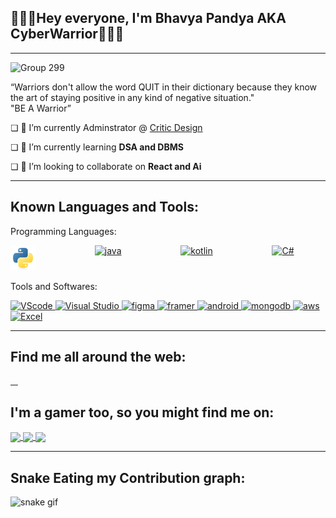 ## 🧑🏻‍💻Hey everyone, I'm Bhavya Pandya AKA CyberWarrior🧑🏻‍💻
_______________________________________________________________________________________________________________________________________________________________________
<img width="1584" alt="Group 299" src="https://user-images.githubusercontent.com/80274814/234320096-797891b3-87a6-46db-947f-d2b5a11a9285.png">


“Warriors don't allow the word QUIT in their dictionary because they know the art of staying positive in any kind of negative situation." 
<br>"BE A Warrior”

❏ 🔭 I’m currently Adminstrator @ [Critic Design](https://criticdesigns.com/)

❏ 🌱 I’m currently learning **DSA and DBMS**

❏ 👯 I’m looking to collaborate on **React and Ai**
_______________________________________________________________________________________________________________________________________________________________________

## Known Languages and Tools:
Programming Languages:
<p style="display: flex; width: 90%; justify-content: space-between; align="left">
<a href="https://www.python.org" target="_blank" rel="noreferrer"> <img src="https://raw.githubusercontent.com/devicons/devicon/master/icons/python/python-original.svg" alt="python" width="40" height="40"/> </a>
<a href="https://www.java.com" target="_blank" rel="noreferrer"> <img src="https://github.com/CyberWarrior743/CyberWarrior743/assets/80274814/ccfe4d2c-b0b7-4ea8-96e5-1248df59b7fe" alt="java" width="40" height="40"/> </a>
<a href="https://kotlinlang.org" target="_blank" rel="noreferrer"> <img src="https://user-images.githubusercontent.com/80274814/199768277-777c1681-61cc-461a-b2f7-432f57b7f825.svg" alt="kotlin" width="40" height="40"/> </a>
<a href="https://visualstudio.microsoft.com/downloads/" target="_blank" rel="noreferrer"> <img src="https://github.com/CyberWarrior743/CyberWarrior743/assets/80274814/07644188-3593-4d59-83b7-aab3622258fa" alt="C#" width="40" height="40"/> </a> 
  
Tools and Softwares:
<p align="left">
<a href="https://code.visualstudio.com/" target="_blank" rel="noreferrer"> <img src="https://upload.wikimedia.org/wikipedia/commons/9/9a/Visual_Studio_Code_1.35_icon.svg" alt="VScode" width="40" height="40"/> </a>
<a href="https://visualstudio.microsoft.com/vs/" target="_blank" rel="noreferrer"> <img src="https://upload.wikimedia.org/wikipedia/commons/5/59/Visual_Studio_Icon_2019.svg" alt="Visual Studio" width="40" height="40"/> </a>
<a href="https://www.figma.com/" target="_blank" rel="noreferrer"> <img src="https://www.vectorlogo.zone/logos/figma/figma-icon.svg" alt="figma" width="40" height="40"/> </a>
<a href="https://www.framer.com/" target="_blank" rel="noreferrer"> <img src="https://github.com/CyberWarrior743/CyberWarrior743/assets/80274814/34886d4c-a619-4a5c-9154-615363e78f24" alt="framer" width="40" height="40"/> </a>
<a href="https://developer.android.com" target="_blank" rel="noreferrer"> <img src="https://upload.wikimedia.org/wikipedia/commons/9/95/Android_Studio_Icon_3.6.svg" alt="android" width="40" height="40"/> </a> 
<a href="https://www.mongodb.com/" target="_blank" rel="noreferrer"> <img src="https://www.svgrepo.com/show/331488/mongodb.svg" alt="mongodb" width="40" height="40"/> </a> 
<a href="https://aws.amazon.com" target="_blank" rel="noreferrer"> <img src="https://github.com/CyberWarrior743/CyberWarrior743/assets/80274814/a13dcd97-fd17-434d-984a-25e472d8f844" alt="aws" width="40" height="40"/> </a> 
<a href="https://www.microsoft.com/en-in/microsoft-365/excel" target="_blank" rel="noreferrer"> <img src="https://user-images.githubusercontent.com/80274814/199767471-b08266ac-1921-4edf-a98e-83894d039892.svg" alt="Excel" width="40" height="40"/> </a>

________________________________________________________________________________________________________________________________________________________

## Find me all around the web:
<p align="left">
<a href="https://twitter.com/0Cyberwarrior1" target="blank"> <img align="center" src="https://user-images.githubusercontent.com/80274814/199778794-e1cc6e38-7873-4e95-80ef-1b04d4857aa7.svg" title = "Twitter" alt="" height="40" /> </a>
<a href="https://www.linkedin.com/in/bhavyapandya07/" target="blank"> <img align="center" src="https://github.com/mishmanners/MishManners/blob/master/socials/transparent-Linkedin-logo-icon.png" alt="" height="40" /> </a>
<a href="http://instagram.com/Cyberwarrior1.0" target="blank"> <img align="center" src="https://user-images.githubusercontent.com/80274814/199779516-e166dba1-b28e-405d-8ecd-0b7bca9f8d68.svg" alt="" height="40" /> </a>
<a href="https://bento.me/bhavyapandya" target="blank"> <img align="center" src="https://global-uploads.webflow.com/6335b33630f88833a92915fc/63860225045ce50e33d20eb3_Logo.svg" alt="" height="40" /> </a>
  
## I'm a gamer too, so you might find me on:
<p align="left">
<a href="https://discord.gg/hHSUZaD5W4" target="blank"> <img align="center" src="https://user-images.githubusercontent.com/80274814/199780662-0b75c3ad-fbdc-40cd-b0c2-3c0aaaff3359.svg" height="40" /> </a>
<a href="CyberWarrior1.0" target="blank"> <img align="center" src="https://user-images.githubusercontent.com/80274814/199794182-150e7614-cf20-469e-998d-b8826b322a68.svg" height="40" /> </a> 
<a href="https://steamcommunity.com/id/Cyberwarrior_Matrix/" target="blank"> <img align="center" src="https://user-images.githubusercontent.com/80274814/199795869-091ffaf1-0dc3-4baa-827f-329e9a42d628.svg" height="40" /> </a>

___________________________________________________________________________________________________________________________________
## Snake Eating my Contribution graph:

![snake gif](https://github.com/CyberWarrior743/CyberWarrior743/blob/output/github-contribution-grid-snake.svg)











